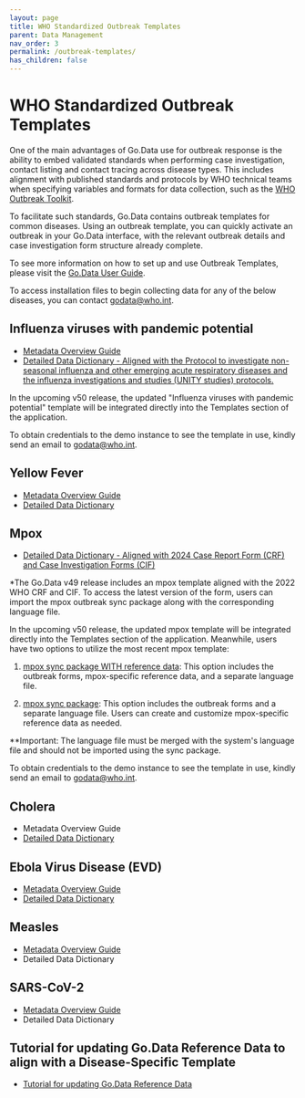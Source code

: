 ```yaml
---
layout: page
title: WHO Standardized Outbreak Templates
parent: Data Management
nav_order: 3
permalink: /outbreak-templates/
has_children: false
---
```


# WHO Standardized Outbreak Templates
One of the main advantages of Go.Data use for outbreak response is the ability to embed validated standards when performing case investigation, contact listing and contact tracing across disease types. This includes alignment with published standards and protocols by WHO technical teams when specifying variables and formats for data collection, such as the [WHO Outbreak Toolkit](https://www.who.int/emergencies/outbreak-toolkit). 

To facilitate such standards, Go.Data contains outbreak templates for common diseases. Using an outbreak template, you can quickly activate an outbreak in your Go.Data interface, with the relevant outbreak details and case investigation form structure already complete.

To see more information on how to set up and use Outbreak Templates, please visit the [Go.Data User Guide](https://sprcdn-assets.sprinklr.com/1652/254f53e1-35b0-4ca8-8452-99a46c413cab-1176881866.pdf).

To access installation files to begin collecting data for any of the below diseases, you can contact godata@who.int.

## Influenza viruses with pandemic potential  
 
  - [Metadata Overview Guide](https://worldhealthorg.sharepoint.com/:b:/s/Go.Data/EXIeotxXsl1Loag2lH2G6zwBw4z43NtDjeg9CLLO4bRBig?e=hX1MhX)
  - [Detailed Data Dictionary - Aligned with the Protocol to investigate non-seasonal influenza and other emerging acute respiratory diseases and the influenza investigations and studies (UNITY studies) protocols.](https://worldhealthorg.sharepoint.com/:x:/r/sites/Go.Data/Shared%20Documents/General/Roll-out%20activities/Outbreak%20Toolkit/Influenza/Go.Data%20-%20Influenza%20Template%20-%20Data%20Dictionary_2025.xlsx?d=w9b046382ed4d412ab10e3c2afebe4956&csf=1&web=1) 

In the upcoming v50 release, the updated "Influenza viruses with pandemic potential" template will be integrated directly into the Templates section of the application. 

To obtain credentials to the demo instance to see the template in use, kindly send an email to [godata@who.int](godata@who.int). 


## Yellow Fever 
- [Metadata Overview Guide](https://sprcdn-assets.sprinklr.com/1652/3f1f7d75-d578-40dc-bb6b-87930da9b5e5-911807302.pdf)
- [Detailed Data Dictionary](https://docs.google.com/spreadsheets/d/1dPP4jsnwlXhEqlLfSzzdmitUqjnb0EsF/edit?usp=sharing&ouid=106213743316927309200&rtpof=true&sd=true)

## Mpox 
 
  - [Detailed Data Dictionary - Aligned with 2024 Case Report Form (CRF) and Case Investigation Forms (CIF)](https://docs.google.com/spreadsheets/d/1Bch_R4-J7u2el33uUBwpnUtflQWrHrcw/edit?usp=drive_web&ouid=111074494541402159127&rtpof=true) 

*The Go.Data v49 release includes an mpox template aligned with the 2022 WHO CRF and CIF. To access the latest version of the form, users can import the mpox outbreak sync package along with the corresponding language file.

In the upcoming v50 release, the updated mpox template will be integrated directly into the Templates section of the application. Meanwhile, users have two options to utilize the most recent mpox template:

1) [mpox sync package WITH reference data](https://drive.google.com/file/d/1c-rzV5u3hyuce25MZ2A2_0A5YlAzsvzR/view?usp=drive_link): This option includes the outbreak forms, mpox-specific reference data, and a separate language file.
   

3) [mpox sync package](https://drive.google.com/file/d/1gfZ2qkfx1aBimDViVvF1JlDFicWs_SRF/view?usp=drive_link): This option includes the outbreak forms and a separate language file. Users can create and customize mpox-specific reference data as needed.

**Important: The language file must be merged with the system's language file and should not be imported using the sync package.

To obtain credentials to the demo instance to see the template in use, kindly send an email to [godata@who.int](godata@who.int). 

## Cholera
- Metadata Overview Guide
- [Detailed Data Dictionary](https://sprcdn-assets.sprinklr.com/1652/67b8a9f6-3224-4421-9872-41404ec85e66-1249017395.xlsx)

## Ebola Virus Disease (EVD)
- [Metadata Overview Guide](https://sprcdn-assets.sprinklr.com/1652/a278b5aa-54cb-4592-9e47-0325faf3bf50-856232029.pdf) 
- [Detailed Data Dictionary](https://docs.google.com/spreadsheets/d/17fqWrabKtVGOUQswiv1Ix3u8ocX8Bu66/edit?usp=sharing&ouid=111074494541402159127&rtpof=true&sd=true)

## Measles
- [Metadata Overview Guide](https://github.com/WorldHealthOrganization/godata/blob/a84d0c15229d7ddaf56fb5591fdf14df68850c32/docs/assets/Go.Data%20Metadata%20Overview%20-%20Measles.pdf)
- Detailed Data Dictionary

## SARS-CoV-2
- [Metadata Overview Guide](https://sprcdn-assets.sprinklr.com/1652/69a1e048-e8b7-47ea-8e90-512a50600ecd-1206687439.pdf)
- Detailed Data Dictionary

## Tutorial for updating Go.Data Reference Data to align with a Disease-Specific Template 
- [Tutorial for updating Go.Data Reference Data](https://sprcdn-assets.sprinklr.com/1652/a9b559a4-5415-4a37-8dd6-ebf8bad8bcdd-65533445.pdf)



